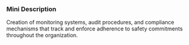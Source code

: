 ### Mini Description

Creation of monitoring systems, audit procedures, and compliance mechanisms that track and enforce adherence to safety commitments throughout the organization.
